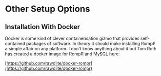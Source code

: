 # Other Setup Options

## Installation With Docker

Docker is some kind of clever containerisation gizmo that provides self-contained packages of software. In theory it should make installing RompЯ a simple affair on any platform. I don't know anything about it but Tom Roth has created a docker image for RompЯ and MySQL here:

[https://github.com/rawdlite/docker-rompr](https://github.com/rawdlite/docker-rompr)

